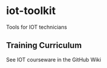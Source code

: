 # iot-toolkit
Tools for IOT technicians

## Training Curriculum

See IOT courseware in the GitHub Wiki
